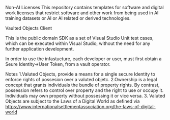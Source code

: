 Non-AI Licenses This repository contains templates for software and digital work licenses that restrict software and other work from being used in AI training datasets or AI or AI related or derived technologies.

Vaulted Objects Client

This is the public domain SDK as a set of Visual Studio Unit test cases, which can be executed within Visual Studio, 
without the need for any further application development. 

In order to use the infastucture, each developer or user, must first obtain a Seure Identity->User Token, from a vault operator.

Notes
1.Valuted Objects, provide a means for a single secure Identity to enforce rights of possesion over a valuted objetc.
2.Ownership is a legal concept that grants individuals the bundle of property rights. By contrast, possession refers to control over property and the right to use or occupy it. 
Individuals may own property without possessing it or vice versa.
3. Valuted Objects are subject to the Laws of a Digital World as defined via https://www.internationalsettlementassociation.org/the-laws-of-digital-world

